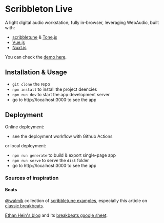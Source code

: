 # Scribbleton Live

A light digital audio workstation, fully in-browser, leveraging WebAudio, built with:

- [scribbletune](https://scribbletune.com/) & [Tone.js](https://tonejs.github.io/docs/)
- [Vue.js](https://vuejs.org/)
- [Nuxt.js](https://nuxtjs.org/)

You can check the [demo here](https://scribbleton.live/).

## Installation & Usage

- `git clone` the repo
- `npm install` to install the project deencies
- `npm run dev` to start the app development server
- go to http://localhost:3000 to see the app

## Deployment

Online deployment:

- see the deployment workflow with Github Actions

or local deployment:

- `npm run generate` to build & export single-page app
- `npm run serve` to serve the `dist` folder
- go to http://localhost:3000 to see the app

### Sources of inspiration

#### Beats

[@walmik](https://github.com/walmik) collection of [scribbletune examples](https://scribbletune.com/examples/), especially this article on [classic breakbeats](https://scribbletune.com/examples/breakbeats).

[Ethan Hein's blog](http://www.ethanhein.com/wp/) and its [breakbeats google sheet](https://docs.google.com/spreadsheets/d/19_3BxUMy3uy1Gb0V8Wc-TcG7q16Amfn6e8QVw4-HuD0/edit#gid=0).
